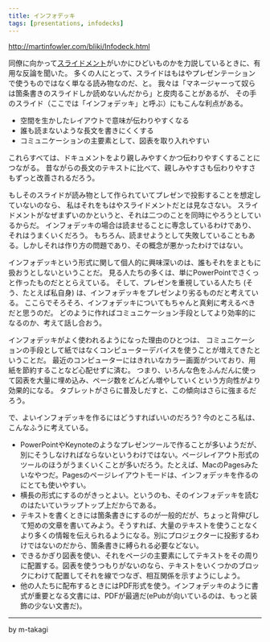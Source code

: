 ```yaml
---
title: インフォデッキ
tags: [presentations, infodecks]
---
```


http://martinfowler.com/bliki/Infodeck.html

同僚に向かって[スライドメント](/Slideument)がいかにひどいものかを力説しているときに、有用な反論を聞いた。
多くの人にとって、スライドはもはやプレゼンテーションで使うものではなく単なる読み物なのだ、と。
我々は「マネージャーって奴らは箇条書きのスライドしか読めないんだから」と皮肉ることがあるが、
その手のスライド（ここでは「インフォデッキ」と呼ぶ）にもこんな利点がある。

* 空間を生かしたレイアウトで意味が伝わりやすくなる
* 誰も読まないような長文を書きにくくする
* コミュニケーションの主要素として、図表を取り入れやすい

これらすべては、ドキュメントをより親しみやすくかつ伝わりやすくすることにつながる。
昔ながらの長文のテキストに比べて、親しみやすさも伝わりやすさもずっと改善されるだろう。

もしそのスライドが読み物として作られていてプレゼンで投影することを想定していないのなら、
私はそれをもはやスライドメントだとは見なさない。
スライドメントがなぜまずいのかというと、それは二つのことを同時にやろうとしているからだ。
インフォデッキの場合は読ませることに専念しているわけであり、それはうまくいくだろう。
もちろん、読ませようとして失敗していることもある。しかしそれは作り方の問題であり、その概念が悪かったわけではない。

インフォデッキという形式に関して個人的に興味深いのは、誰もそれをまともに扱おうとしないということだ。
見る人たちの多くは、単にPowerPointでさくっと作ったものだととらえている。
そして、プレゼンを重視している人たち (そう、たとえば私自身) は、インフォデッキをプレゼンより劣るものだと考えている。
ここらでそろそろ、インフォデッキについてもちゃんと真剣に考えるべきだと思うのだ。
どのように作ればコミュニケーション手段としてより効率的になるのか、考えて話し合おう。

インフォデッキがよく使われるようになった理由のひとつは、
コミュニケーションの手段として紙ではなくコンピューターデバイスを使うことが増えてきたということだ。
最近のコンピューターにはきれいなカラー画面がついており、用紙を節約することなど心配せずに済む。
つまり、いろんな色をふんだんに使って図表を大量に埋め込み、ページ数をどんどん増やしていくという方向性がより効果的になる。
タブレットがさらに普及しだすと、この傾向はさらに強まるだろう。

で、よいインフォデッキを作るにはどうすればいいのだろう?
今のところ私は、こんなふうに考えている。

* PowerPointやKeynoteのようなプレゼンツールで作ることが多いようだが、別にそうしなければならないというわけではない。ページレイアウト形式のツールのほうがうまくいくことが多いだろう。たとえば、MacのPagesみたいなやつだ。Pagesのページレイアウトモードは、インフォデッキを作るのにとても使いやすい。
* 横長の形式にするのがきっとよい。というのも、そのインフォデッキを読むのはたいていラップトップ上だからである。
* テキストを書くときには箇条書きにするのが一般的だが、ちょっと背伸びして短めの文章を書いてみよう。そうすれば、大量のテキストを使うことなくより多くの情報を伝えられるようになる。別にプロジェクターに投影するわけではないのだから、箇条書きに縛られる必要などない。
* できるかぎり図表を使い、それをページの主要素にしてテキストをその周りに配置する。図表を使うつもりがないのなら、テキストをいくつかのブロックにわけて配置してそれを線でつなぎ、相互関係を示すようにしよう。
* 他の人たちに配布するときにはPDF形式を使う。インフォデッキのように書式が重要となる文書には、PDFが最適だ(ePubが向いているのは、もっと装飾の少ない文書だ)。

----

by m-takagi

